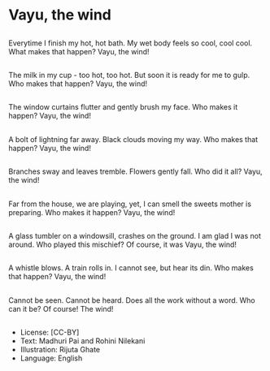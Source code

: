# Vayu, the wind

##
Everytime I finish my hot, hot
bath.
My wet body feels so cool, cool
cool.
What makes that happen?
Vayu, the wind!

##
The milk in my cup - too hot,
too hot.
But soon it is ready for me to
gulp.
Who makes that happen?
Vayu, the wind!

##
The window curtains flutter and
gently brush my face.
Who makes it happen?
Vayu, the wind!

##
A bolt of lightning far away.
Black clouds moving my way.
Who makes that happen?
Vayu, the wind!

##
Branches sway and leaves
tremble.
Flowers gently fall.
Who did it all?
Vayu, the wind!

##
Far from the house, we are
playing, yet, I can smell the
sweets mother is preparing.
Who makes it happen?
Vayu, the wind!

##
A glass tumbler on a windowsill,
crashes on the ground.
I am glad I was not around.
Who played this mischief?
Of course, it was Vayu, the
wind!

##
A whistle blows. A train rolls in.
I cannot see, but hear its din.
Who makes that happen?
Vayu, the wind!

##
Cannot be seen.
Cannot be heard.
Does all the work without a
word.
Who can it be?
Of course!
The wind!

##

##
* License: [CC-BY]
* Text: Madhuri Pai and Rohini Nilekani
* Illustration: Rijuta Ghate
* Language: English

